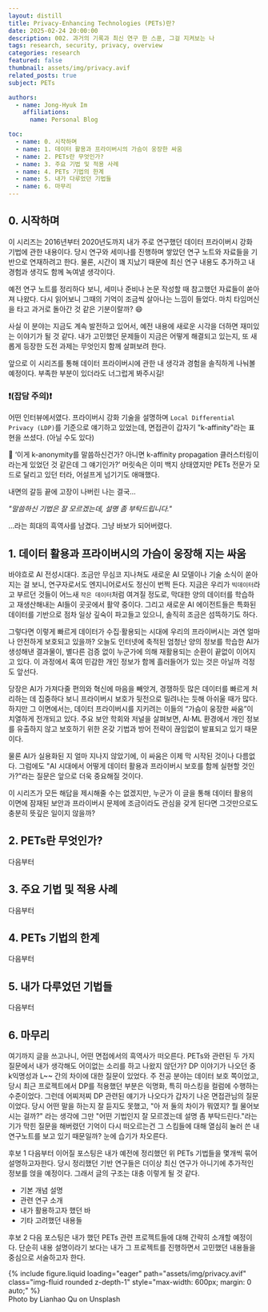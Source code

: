 ```yaml
---
layout: distill
title: Privacy-Enhancing Technologies (PETs)란?
date: 2025-02-24 20:00:00
description: 002. 과거의 기록과 최신 연구 한 스푼, 그걸 지켜보는 나
tags: research, security, privacy, overview
categories: research
featured: false
thumbnail: assets/img/privacy.avif
related_posts: true
subject: PETs

authors:
  - name: Jong-Hyuk Im
    affiliations:
      name: Personal Blog

toc:
  - name: 0. 시작하며
  - name: 1. 데이터 활용과 프라이버시의 가슴이 웅장한 싸움
  - name: 2. PETs란 무엇인가?
  - name: 3. 주요 기법 및 적용 사례
  - name: 4. PETs 기법의 한계
  - name: 5. 내가 다루었던 기법들
  - name: 6. 마무리
---
```


## 0. 시작하며

이 시리즈는 2016년부터 2020년도까지 내가 주로 연구했던 데이터 프라이버시 강화 기법에 관한 내용이다. 당시 연구와 세미나를 진행하며 쌓았던 연구 노트와 자료들을 기반으로 연재하려고 한다. 물론, 시간이 꽤 지났기 때문에 최신 연구 내용도 추가하고 내 경험과 생각도 함께 녹여낼 생각이다.

예전 연구 노트를 정리하다 보니, 세미나 준비나 논문 작성할 때 참고했던 자료들이 쏟아져 나왔다. 다시 읽어보니 그때의 기억이 조금씩 살아나는 느낌이 들었다. 마치 타임머신을 타고 과거로 돌아간 것 같은 기분이랄까? 😄

사실 이 분야는 지금도 계속 발전하고 있어서, 예전 내용에 새로운 시각을 더하면 재미있는 이야기가 될 것 같다. 내가 고민했던 문제들이 지금은 어떻게 해결되고 있는지, 또 새롭게 등장한 도전 과제는 무엇인지 함께 살펴보려 한다.

앞으로 이 시리즈를 통해 데이터 프라이버시에 관한 내 생각과 경험을 솔직하게 나눠볼 예정이다. 부족한 부분이 있더라도 너그럽게 봐주시길!

### ❗️(잡담 주의)❗️

어떤 인터뷰에서였다. 프라이버시 강화 기술을 설명하며 `Local Differential Privacy (LDP)`를 기준으로 얘기하고 있었는데, 면접관이 갑자기 "k-affinity"라는 표현을 쓰셨다. (아닐 수도 있다)

🤔 ‘이게 k-anonymity를 말씀하신건가? 아니면 k-affinity propagation 클러스터링이라는게 있었던 것 같은데 그 얘기인가?’ 머릿속은 이미 백지 상태였지만 PETs 전문가 모드로 달리고 있던 터라, 어설프게 넘기기도 애매했다.

내면의 갈등 끝에 고장이 나버린 나는 결국…

_"말씀하신 기법은 잘 모르겠는데, 설명 좀 부탁드립니다."_

…라는 희대의 흑역사를 남겼다. 그냥 바보가 되어버렸다.

## 1. 데이터 활용과 프라이버시의 가슴이 웅장해 지는 싸움

바야흐로 AI 전성시대다. 조금만 무심코 지나쳐도 새로운 AI 모델이나 기술 소식이 쏟아지는 걸 보니, 연구자로서도 엔지니어로서도 정신이 번쩍 든다. 지금은 우리가 `빅데이터`라고 부르던 것들이 어느새 `작은 데이터`처럼 여겨질 정도로, 막대한 양의 데이터를 학습하고 재생산해내는 AI들이 곳곳에서 활약 중이다. 그리고 새로운 AI 에이전트들은 특화된 데이터를 기반으로 점차 일상 깊숙이 파고들고 있으니, 솔직히 조금은 섬뜩하기도 하다.

그렇다면 이렇게 빠르게 데이터가 수집·활용되는 시대에 우리의 프라이버시는 과연 얼마나 안전하게 보호되고 있을까? 오늘도 인터넷에 축적된 엄청난 양의 정보를 학습한 AI가 생성해낸 결과물이, 별다른 검증 없이 누군가에 의해 재활용되는 순환이 끝없이 이어지고 있다. 이 과정에서 혹여 민감한 개인 정보가 함께 흘러들어가 있는 것은 아닐까 걱정도 앞선다.

당장은 AI가 가져다줄 편의와 혁신에 마음을 빼앗겨, 경쟁하듯 많은 데이터를 빠르게 처리하는 데 집중하다 보니 프라이버시 보호가 뒷전으로 밀려나는 듯해 아쉬울 때가 많다. 하지만 그 이면에서는, 데이터 프라이버시를 지키려는 이들의 “가슴이 웅장한 싸움”이 치열하게 전개되고 있다. 주요 보안 학회와 저널을 살펴보면, AI·ML 환경에서 개인 정보를 유출하지 않고 보호하기 위한 온갖 기법과 방어 전략이 끊임없이 발표되고 있기 때문이다.

물론 AI가 실용화된 지 얼마 지나지 않았기에, 이 싸움은 이제 막 시작된 것이나 다름없다. 그럼에도 "AI 시대에서 어떻게 데이터 활용과 프라이버시 보호를 함께 실현할 것인가?"라는 질문은 앞으로 더욱 중요해질 것이다.

이 시리즈가 모든 해답을 제시해줄 수는 없겠지만, 누군가 이 글을 통해 데이터 활용의 이면에 잠재된 보안과 프라이버시 문제에 조금이라도 관심을 갖게 된다면 그것만으로도 충분히 뜻깊은 일이지 않을까?

## 2. PETs란 무엇인가?

다음부터

## 3. 주요 기법 및 적용 사례

다음부터

## 4. PETs 기법의 한계

다음부터

## 5. 내가 다루었던 기법들

다음부터

## 6. 마무리

여기까지 글을 쓰고나니, 어떤 면접에서의 흑역사가 떠오른다. PETs와 관련된 두 가지 질문에서 내가 생각해도 어이없는 소리를 하고 나왔지 않던가? DP 이야기가 나오던 중 k익명성과 L~~ 간의 차이에 대한 질문이 있었다. 주 전공 분야는 데이터 보호 쪽이었고, 당시 최근 프로젝트에서 DP를 적용했던 부분은 익명화, 특히 마스킹을 컬럼에 수행하는 수준이었다. 그런데 어찌저찌 DP 관련된 얘기가 나오다가 갑자기 나온 면접관님의 질문이었다. 당시 어떤 말을 하는지 잘 듣지도 못했고, "아 저 둘의 차이가 뭐였지? 뭘 물어보시는 걸까?" 라는 생각에 그만 "어떤 기법인지 잘 모르겠는데 설명 좀 부탁드린다."라는 기가 막힌 질문을 해버렸던 기억이 다시 떠오르는건 그 스킴들에 대해 열심히 눌러 쓴 내 연구노트를 보고 있기 때문일까? 눈에 습기가 차오른다.

후보 1
다음부터 이어질 포스팅은 내가 예전에 정리했던 위 PETs 기법들을 몇개씩 묶어 설명하고자한다. 당시 정리했던 기반 연구들은 더이상 최신 연구가 아니기에 추가적인 정보를 얹을 예정이다. 그래서 글의 구조는 대충 이렇게 될 것 같다.

- 기본 개념 설명
- 관련 연구 소개
- 내가 활용하고자 했던 바
- 기타 고려했던 내용들

후보 2
다음 포스팅은 내가 했던 PETs 관련 프로젝트들에 대해 간략히 소개할 예정이다. 단순히 내용 설명이라기 보다는 내가 그 프로젝트를 진행하면서 고민했던 내용들을 중심으로 서술하고자 한다.

<div class="row mt-3">
    <div class="col-sm mt-3 mt-md-0">
        {% include figure.liquid loading="eager" path="assets/img/privacy.avif" class="img-fluid rounded z-depth-1" style="max-width: 600px; margin: 0 auto;" %}
    </div>
</div>
<div class="caption" style="max-width: 600px; margin: 0 auto;">
    Photo by Lianhao Qu on Unsplash
</div>
